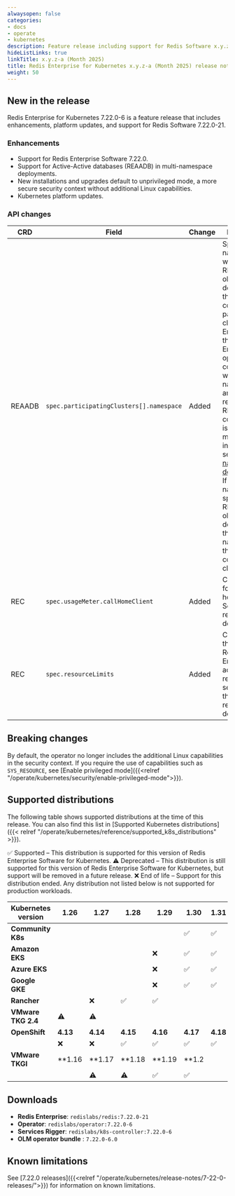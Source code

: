 ```yaml
---
alwaysopen: false
categories:
- docs
- operate
- kubernetes
description: Feature release including support for Redis Software x.y.z, enhancements, and bug fixes.
hideListLinks: true
linkTitle: x.y.z-a (Month 2025)
title: Redis Enterprise for Kubernetes x.y.z-a (Month 2025) release notes
weight: 50
---
```

## New in the release

Redis Enterprise for Kubernetes 7.22.0-6 is a feature release that includes enhancements, platform updates, and support for Redis Software 7.22.0-21.

### Enhancements

- Support for Redis Enterprise Software 7.22.0.
- Support for Active-Active databases (REAADB) in multi-namespace deployments.
- New installations and upgrades default to unprivileged mode, a more secure security context without additional Linux capabilities.
- Kubernetes platform updates.

### API changes

| **CRD** | **Field** | **Change** | **Description** |
|--------|-----------|------------|-----------------|
| REAADB | `spec.participatingClusters[].namespace` | Added | Specifies the namespace in which the REAADB object will be deployed in the corresponding participating cluster. Ensure that the Redis Enterprise operator is configured to watch this namespace and that the required RBAC configuration is in place. For more information, see [Multi-namespace deployments](https://redis.io/docs/latest/operate/kubernetes/re-clusters/multi-namespace/). If no namespace is specified, the REAADB object is deployed to the REC’s namespace in the corresponding cluster. |
| REC | `spec.usageMeter.callHomeClient` | Added | Configuration for the call home client. See the API reference for details. |
| REC | `spec.resourceLimits` | Added | Configuration that allows Redis Enterprise to adjust system resource settings. See the API reference for details. |

## Breaking changes

By default, the operator no longer includes the additional Linux capabilities in the security context. If you require the use of capabilities such as `SYS_RESOURCE`, see [Enable privileged mode]({{<relref "/operate/kubernetes/security/enable-privileged-mode">}}).

## Supported distributions

The following table shows supported distributions at the time of this release. You can also find this list in [Supported Kubernetes distributions]({{< relref "/operate/kubernetes/reference/supported_k8s_distributions" >}}).

<span title="Check mark icon">&#x2705;</span> Supported – This distribution is supported for this version of Redis Enterprise Software for Kubernetes.
<span title="Deprecation warning" class="font-serif">:warning:</span> Deprecated – This distribution is still supported for this version of Redis Enterprise Software for Kubernetes, but support will be removed in a future release.
<span title="X icon">&#x274c;</span> End of life – Support for this distribution ended.
Any distribution not listed below is not supported for production workloads.

| Kubernetes version | **1.26** | **1.27** | **1.28** | **1.29** | **1.30** | **1.31** | **1.32** |
|---|---|---|---|---|---|---|---|
| **Community K8s** |  |  |  |  | <span title="Supported">&#x2705;</span> | <span title="Supported">&#x2705;</span> | <span title="Supported">&#x2705;</span> |
| **Amazon EKS** |  |  |  | <span title="X icon">&#x274c;</span> | <span title="Supported">&#x2705;</span> | <span title="Supported">&#x2705;</span> | <span title="Supported">&#x2705;</span> |
| **Azure EKS** |  |  |  | <span title="X icon">&#x274c;</span> | <span title="Supported">&#x2705;</span> | <span title="Supported">&#x2705;</span> | <span title="Supported">&#x2705;</span> |
| **Google GKE** |  |  |  | <span title="X icon">&#x274c;</span> | <span title="Supported">&#x2705;</span> | <span title="Supported">&#x2705;</span> | <span title="Supported">&#x2705;</span> |
| **Rancher** |  | <span title="X icon">&#x274c;</span> | <span title="Supported">&#x2705;</span> | <span title="Supported">&#x2705;</span> |  |  |  |
| **VMware TKG 2.4** | <span title="Deprecation warning" class="font-serif">:warning:</span> | <span title="Deprecation warning" class="font-serif">:warning:</span> |  |  |  |  |  |
| **OpenShift** | **4.13** | **4.14** | **4.15** | **4.16** | **4.17** | **4.18** |  |
|  | <span title="X icon">&#x274c;</span> | <span title="X icon">&#x274c;</span> | <span title="Supported">&#x2705;</span> | <span title="Supported">&#x2705;</span> | <span title="Supported">&#x2705;</span> | <span title="Supported">&#x2705;</span> |  |
| **VMware TKGI** | **1.16 | **1.17 | **1.18 | **1.19 | **1.2 |  |  |
|  |  | <span title="Deprecation warning" class="font-serif">:warning:</span> | <span title="Deprecation warning" class="font-serif">:warning:</span> | <span title="Supported">&#x2705;</span> | <span title="Supported">&#x2705;</span> |  |  |

## Downloads

- **Redis Enterprise**: `redislabs/redis:7.22.0-21`
- **Operator**: `redislabs/operator:7.22.0-6`
- **Services Rigger**: `redislabs/k8s-controller:7.22.0-6`
- **OLM operator bundle** : `7.22.0-6.0`

## Known limitations

See [7.22.0 releases]({{<relref "/operate/kubernetes/release-notes/7-22-0-releases/">}}) for information on known limitations.
